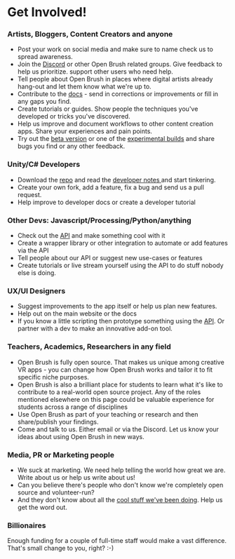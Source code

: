 # Get Involved!

### Artists, Bloggers, Content Creators and anyone

* Post your work on social media and make sure to name check us to spread awareness.
* Join the [Discord](https://discord.com/invite/W7NCEYnEfy) or other Open Brush related groups. Give feedback to help us prioritize. support other users who need help.
* Tell people about Open Brush in places where digital artists already hang-out and let them know what we're up to.
* Contribute to the [docs](https://docs.openbrush.app) - send in corrections or improvements or fill in any gaps you find.
* Create tutorials or guides. Show people the techniques you've developed or tricks you've discovered.
* Help us improve and document workflows to other content creation apps. Share your experiences and pain points.
* Try out the [beta version](https://docs.openbrush.app/alternate-and-experimental-builds/open-brush-beta-docs) or one of the [experimental builds](https://docs.openbrush.app/alternate-and-experimental-builds) and share bugs you find or any other feedback.

### Unity/C# Developers

* Download the [repo](https://github.com/icosa-gallery/open-brush) and read the [developer notes ](https://docs.openbrush.app/developer-notes)and start tinkering.
* Create your own fork, add a feature, fix a bug and send us a pull request.
* Help improve to developer docs or create a developer tutorial

### Other Devs: Javascript/Processing/Python/anything

* Check out the [API](https://docs.openbrush.app/alternate-and-experimental-builds/open-brush-beta-docs) and make something cool with it
* Create a wrapper library or other integration to automate or add features via the API
* Tell people about our API or suggest new use-cases or features
* Create tutorials or live stream yourself using the API to do stuff nobody else is doing.

### UX/UI Designers

* Suggest improvements to the app itself or help us plan new features.
* Help out on the main website or the docs
* If you know a little scripting then prototype something using the [API](https://docs.openbrush.app/user-guide/open-brush-api). Or partner with a dev to make an innovative add-on tool.

### Teachers, Academics, Researchers in any field

* Open Brush is fully open source. That makes us unique among creative VR apps - you can change how Open Brush works and tailor it to fit specific niche purposes.
* Open Brush is also a brilliant place for students to learn what it's like to contribute to a real-world open source project. Any of the roles mentioned elsewhere on this page could be valuable experience for students across a range of disciplines
* Use Open Brush as part of your teaching or research and then share/publish your findings.
* Come and talk to us. Either email or via the Discord. Let us know your ideas about using Open Brush in new ways.

### Media, PR or Marketing people

* We suck at marketing. We need help telling the world how great we are. Write about us or help us write about us!
* Can you believe there's people who don't know we're completely open source and volunteer-run?
* And they don't know about all the [cool stuff we've been doing](https://opencollective.com/icosa/updates/2021-retrospective-and-open-brush-1-0). Help us get the word out.

### Billionaires

Enough funding for a couple of full-time staff would make a vast difference. That's small change to you, right? :-)
